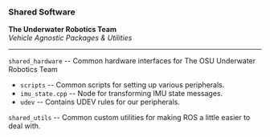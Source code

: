 ### Shared Software


__The Underwater Robotics Team__  
_Vehicle Agnostic Packages & Utilities_

---

`shared_hardware` -- Common hardware interfaces for The OSU Underwater Robotics Team
- `scripts` -- Common scripts for setting up various peripherals.
- `imu_state.cpp` -- Node for transforming IMU state messages.
- `udev` -- Contains UDEV rules for our peripherals.

`shared_utils` -- Common custom utilities for making ROS a little easier to deal with.
